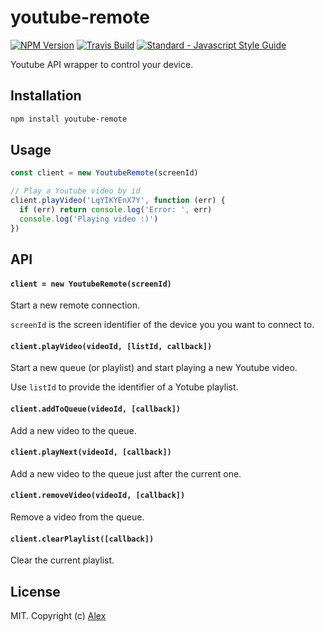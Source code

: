 # youtube-remote

[![NPM Version](https://img.shields.io/npm/v/youtube-remote.svg)](https://www.npmjs.com/package/youtube-remote)
[![Travis Build](https://travis-ci.com/alxhotel/youtube-remote.svg?branch=master)](https://travis-ci.org/alxhotel/youtube-remote)
[![Standard - Javascript Style Guide](https://img.shields.io/badge/code_style-standard-brightgreen.svg)](https://standardjs.com)

Youtube API wrapper to control your device.

## Installation

```sh
npm install youtube-remote
```

## Usage

```js
const client = new YoutubeRemote(screenId)

// Play a Youtube video by id
client.playVideo('LqYIKYEnX7Y', function (err) {
  if (err) return console.log('Error: ', err)
  console.log('Playing video :)')
})
```

## API

#### `client = new YoutubeRemote(screenId)`

Start a new remote connection.

`screenId` is the screen identifier of the device you you want to connect to.

#### `client.playVideo(videoId, [listId, callback])`

Start a new queue (or playlist) and start playing a new Youtube video.

Use `listId` to provide the identifier of a Yotube playlist.

#### `client.addToQueue(videoId, [callback])`

Add a new video to the queue.

#### `client.playNext(videoId, [callback])`

Add a new video to the queue just after the current one.

#### `client.removeVideo(videoId, [callback])`

Remove a video from the queue.

#### `client.clearPlaylist([callback])`

Clear the current playlist.

## License

MIT. Copyright (c) [Alex](https://github.com/alxhotel)
